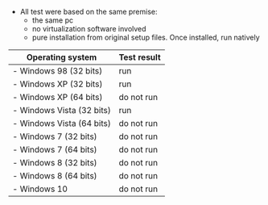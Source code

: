 * All test were based on the same premise:
    - the same pc
    - no virtualization software involved
    - pure installation from original setup files. Once installed, run natively
    
Operating system | Test result
------------- | -------------
     - Windows 98 (32 bits) | run
     - Windows XP (32 bits) | run
     - Windows XP (64 bits) | do not run
     - Windows Vista (32 bits) | run
     - Windows Vista (64 bits) | do not run
     - Windows 7 (32 bits) | do not run
     - Windows 7 (64 bits) | do not run
     - Windows 8 (32 bits) | do not run
     - Windows 8 (64 bits) | do not run
     - Windows 10 | do not run